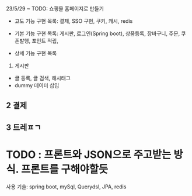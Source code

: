 23/5/29 ~ 
TODO: 쇼핑몰 홈페이지로 만들기


- 고도 기능 구현 목록: 결제, SSO 구현, 쿠키, 캐시, redis
- 기본 기능 구현 목록: 게시판, 로그인(Spring boot), 상품등록, 장바구니, 주문, 쿠폰발행, 포인트 적립, 

- 상세 기능 구현 목록
1. 게시판
- 글 등록, 글 검색, 해시태그
- dummy 데이터 삽입

2 결제
-

3 트레ㅍㄱ
-


# TODO : 프론트와 JSON으로 주고받는 방식. 프론트를 구해야할듯

사용 기술: spring boot, mySql, Querydsl, JPA, redis
